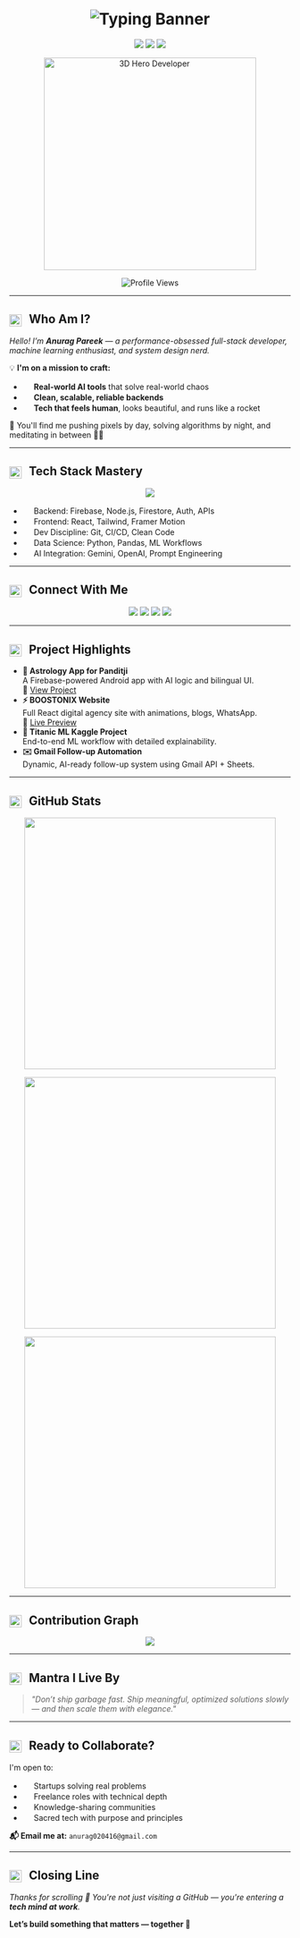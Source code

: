 <!-- 🎬 Cinematic Typing Banner -->
<h1 align="center">
  <img 
    src="https://readme-typing-svg.demolab.com?font=Fira+Code&weight=700&size=26&pause=600&color=ed9c00&background=0A0A0A00&center=true&vCenter=true&width=1000&lines=Hi%2C+I'm+Anurag+Pareek+%F0%9F%9A%80;Engineer+of+Ideas+%7C+Craftsman+of+Code+%7C+Architect+of+Systems.;I+build+products+with+clean+architecture+and+AI-driven+logic.;Full-Stack+Developer+%7C+ML+Explorer+%7C+Data+Science.;Welcome+to+my+Coding+Universe+%E2%9C%A8;Let%E2%80%99s+build+impact+with+code+that+lasts."
    alt="Typing Banner"
  />
</h1>

<!-- 🧠 Value Pillars -->
<p align="center">
  <img src="https://img.shields.io/badge/Mindset-Builders%20Not%20Tinkerers-%230a0a0a" />
  <img src="https://img.shields.io/badge/Vision-Code%20That%20Solves%2C%20Not%20Just%20Runs-%230a0a0a" />
  <img src="https://img.shields.io/badge/Mission-Tech%20That%20Elevates%20Lives-%230a0a0a" />
</p>

<!-- 👨‍🚀 Hero Image -->
<p align="center">
  <img 
    src="https://drive.google.com/uc?export=view&id=1ZmJHT7woiOR-7mURbmsNMn4X-Ye5ghGM" 
    width="380" 
    alt="3D Hero Developer"
  />
</p>

<!-- 📈 Profile Views -->
<p align="center"> 
  <img src="https://komarev.com/ghpvc/?username=krsna016&label=Profile%20views&color=0e75b6&style=flat" alt="Profile Views" />
</p>

---

<h2>
  <img src="https://img.icons8.com/?size=100&id=20487&format=png&color=f9d042" width="22" style="vertical-align: middle; margin-right: 8px;" />
  <strong>Who Am I?</strong>
</h2>

<p><em>Hello! I’m <strong>Anurag Pareek</strong> — a performance-obsessed full-stack developer, machine learning enthusiast, and system design nerd.</em></p>

<p>💡 <strong>I'm on a mission to craft:</strong></p>

<ul>
  <li><img src="https://img.icons8.com/?size=100&id=74119&format=png&color=f9d042" width="16" /> <strong>Real-world AI tools</strong> that solve real-world chaos</li>
  <li><img src="https://img.icons8.com/?size=100&id=74119&format=png&color=f9d042" width="16" /> <strong>Clean, scalable, reliable backends</strong></li>
  <li><img src="https://img.icons8.com/?size=100&id=74119&format=png&color=f9d042" width="16" /> <strong>Tech that feels human</strong>, looks beautiful, and runs like a rocket</li>
</ul>

<p>💬 You'll find me pushing pixels by day, solving algorithms by night, and meditating in between 🧘‍♂️</p>

---

<h2>
  <img src="https://img.icons8.com/?size=100&id=20487&format=png&color=f9d042" width="22" style="vertical-align: middle; margin-right: 8px;" />
  <strong>Tech Stack Mastery</strong>
</h2>

<p align="center">
  <img src="https://skillicons.dev/icons?i=python,c,java,cpp,js,react,firebase,mysql,git,github,linux,vscode,swift,googlecloud" />
</p>

<ul>
  <li><img src="https://img.icons8.com/?size=100&id=74119&format=png&color=f9d042" width="16" /> Backend: Firebase, Node.js, Firestore, Auth, APIs</li>
  <li><img src="https://img.icons8.com/?size=100&id=74119&format=png&color=f9d042" width="16" /> Frontend: React, Tailwind, Framer Motion</li>
  <li><img src="https://img.icons8.com/?size=100&id=74119&format=png&color=f9d042" width="16" /> Dev Discipline: Git, CI/CD, Clean Code</li>
  <li><img src="https://img.icons8.com/?size=100&id=74119&format=png&color=f9d042" width="16" /> Data Science: Python, Pandas, ML Workflows</li>
  <li><img src="https://img.icons8.com/?size=100&id=74119&format=png&color=f9d042" width="16" /> AI Integration: Gemini, OpenAI, Prompt Engineering</li>
</ul>

---

<h2>
  <img src="https://img.icons8.com/?size=100&id=20487&format=png&color=f9d042" width="22" style="vertical-align: middle; margin-right: 8px;" />
  <strong>Connect With Me</strong>
</h2>

<p align="center">
  <a href="https://www.linkedin.com/in/016anuragpareek"><img src="https://img.shields.io/badge/LinkedIn-%230077B5?style=for-the-badge&logo=linkedin&logoColor=white"/></a>
  <a href="https://leetcode.com/krsna_016/"><img src="https://img.shields.io/badge/LeetCode-%230a0a0a?style=for-the-badge&logo=leetcode&logoColor=white"/></a>
  <a href="https://stackoverflow.com/users/19687441/016anuragpareek"><img src="https://img.shields.io/badge/StackOverflow-%23F58025?style=for-the-badge&logo=stackoverflow&logoColor=white"/></a>
  <a href="https://www.hackerrank.com/profile/Anurag_16"><img src="https://img.shields.io/badge/HackerRank-%2311B584?style=for-the-badge&logo=hackerrank&logoColor=white"/></a>
</p>

---

<h2>
  <img src="https://img.icons8.com/?size=100&id=20487&format=png&color=f9d042" width="22" style="vertical-align: middle; margin-right: 8px;" />
  <strong>Project Highlights</strong>
</h2>

<ul>
  <li>
    <strong>📱 Astrology App for Panditji</strong><br/>
    A Firebase-powered Android app with AI logic and bilingual UI.<br/>
    🔗 <a href="https://github.com/krsna016/c2-astrology-app-latest">View Project</a>
  </li>
  <li>
    <strong>⚡ BOOSTONIX Website</strong><br/>
    Full React digital agency site with animations, blogs, WhatsApp.<br/>
    🔗 <a href="https://boostonix.agency">Live Preview</a>
  </li>
  <li>
    <strong>🚢 Titanic ML Kaggle Project</strong><br/>
    End-to-end ML workflow with detailed explainability.
  </li>
  <li>
    <strong>✉️ Gmail Follow-up Automation</strong><br/>
    Dynamic, AI-ready follow-up system using Gmail API + Sheets.
  </li>
</ul>

---

<h2>
  <img src="https://img.icons8.com/?size=100&id=20487&format=png&color=f9d042" width="22" style="vertical-align: middle; margin-right: 8px;" />
  <strong>GitHub Stats</strong>
</h2>

<p align="center">
  <img width="450" src="https://github-readme-stats.vercel.app/api?username=krsna016&show_icons=true&theme=radical&bg_color=0a0a0a&text_color=ffffff" />
</p>
<p align="center">
  <img width="450" src="https://github-readme-streak-stats.herokuapp.com/?user=krsna016&theme=dark&fire=FFDD00&ring=FFDD00" />
</p>
<p align="center">
  <img width="450" src="https://github-readme-stats.vercel.app/api/top-langs/?username=krsna016&layout=compact&theme=tokyonight&bg_color=0a0a0a&text_color=ffffff" />
</p>

---

<h2>
  <img src="https://img.icons8.com/?size=100&id=20487&format=png&color=f9d042" width="22" style="vertical-align: middle; margin-right: 8px;" />
  <strong>Contribution Graph</strong>
</h2>

<p align="center">
  <img src="https://github-readme-activity-graph.vercel.app/graph?username=krsna016&theme=react-dark&bg_color=0a0a0a&color=ffffff&line=00ffe4&point=ffffff" />
</p>

---

<h2>
  <img src="https://img.icons8.com/?size=100&id=20487&format=png&color=f9d042" width="22" style="vertical-align: middle; margin-right: 8px;" />
  <strong>Mantra I Live By</strong>
</h2>

<blockquote><em>"Don’t ship garbage fast. Ship meaningful, optimized solutions slowly — and then scale them with elegance."</em></blockquote>

---

<h2>
  <img src="https://img.icons8.com/?size=100&id=20487&format=png&color=f9d042" width="22" style="vertical-align: middle; margin-right: 8px;" />
  <strong>Ready to Collaborate?</strong>
</h2>

<p>I'm open to:</p>

<ul>
  <li><img src="https://img.icons8.com/?size=100&id=74119&format=png&color=f9d042" width="16" /> Startups solving real problems</li>
  <li><img src="https://img.icons8.com/?size=100&id=74119&format=png&color=f9d042" width="16" /> Freelance roles with technical depth</li>
  <li><img src="https://img.icons8.com/?size=100&id=74119&format=png&color=f9d042" width="16" /> Knowledge-sharing communities</li>
  <li><img src="https://img.icons8.com/?size=100&id=74119&format=png&color=f9d042" width="16" /> Sacred tech with purpose and principles</li>
</ul>

<p><strong>📬 Email me at:</strong> <code>anurag020416@gmail.com</code></p>

---

<h2>
  <img src="https://img.icons8.com/?size=100&id=20487&format=png&color=f9d042" width="22" style="vertical-align: middle; margin-right: 8px;" />
  <strong>Closing Line</strong>
</h2>

<p><em>Thanks for scrolling 🙏  
You're not just visiting a GitHub — you're entering a <strong>tech mind at work</strong>.</em></p>

<p><strong>Let’s build something that matters — together 🚀</strong></p>
